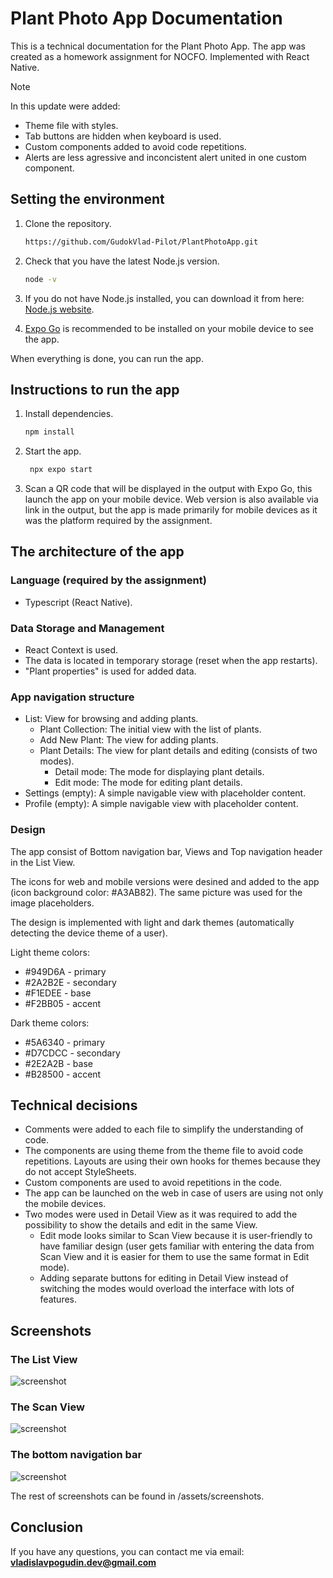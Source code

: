 # Plant Photo App Documentation

This is a technical documentation for the Plant Photo App.
The app was created as a homework assignment for NOCFO.
Implemented with React Native.

> [!NOTE]
> In this update were added:
> - Theme file with styles.
> - Tab buttons are hidden when keyboard is used.
> - Custom components added to avoid code repetitions.
> - Alerts are less agressive and inconcistent alert united in one custom component.

## Setting the environment

1. Clone the repository.

   ```bash
   https://github.com/GudokVlad-Pilot/PlantPhotoApp.git
   ```

2. Check that you have the latest Node.js version.

   ```bash
   node -v
   ```

3. If you do not have Node.js installed, you can download it from here: [Node.js website](https://nodejs.org/en).

4. [Expo Go](https://expo.dev/go) is recommended to be installed on your mobile device to see the app.

When everything is done, you can run the app.

## Instructions to run the app

1. Install dependencies.

   ```bash
   npm install
   ```

2. Start the app.

   ```bash
    npx expo start
   ```

3. Scan a QR code that will be displayed in the output with Expo Go, this launch the app on your mobile device. Web version is also available via link in the output, but the app is made primarily for mobile devices as it was the platform required by the assignment.

## The architecture of the app

### Language (required by the assignment)

- Typescript (React Native).

### Data Storage and Management

- React Context is used.
- The data is located in temporary storage (reset when the app restarts).
- "Plant properties" is used for added data.

### App navigation structure

- List: View for browsing and adding plants.
  - Plant Collection: The initial view with the list of plants.
  - Add New Plant: The view for adding plants.
  - Plant Details: The view for plant details and editing (consists of two modes).
    - Detail mode: The mode for displaying plant details.
    - Edit mode: The mode for editing plant details.
- Settings (empty): A simple navigable view with placeholder content.
- Profile (empty): A simple navigable view with placeholder content.

### Design

The app consist of Bottom navigation bar, Views and Top navigation header in the List View.

The icons for web and mobile versions were desined and added to the app (icon background color: #A3AB82). The same picture was used for the image placeholders.

The design is implemented with light and dark themes (automatically detecting the device theme of a user).

Light theme colors:

- #949D6A - primary
- #2A2B2E - secondary
- #F1EDEE - base
- #F2BB05 - accent

Dark theme colors:

- #5A6340 - primary
- #D7CDCC - secondary
- #2E2A2B - base
- #B28500 - accent

## Technical decisions

- Comments were added to each file to simplify the understanding of code.
- The components are using theme from the theme file to avoid code repetitions. Layouts are using their own hooks for themes because they do not accept StyleSheets.
- Custom components are used to avoid repetitions in the code.
- The app can be launched on the web in case of users are using not only the mobile devices.
- Two modes were used in Detail View as it was required to add the possibility to show the details and edit in the same View.
  - Edit mode looks similar to Scan View because it is user-friendly to have familiar design (user gets familiar with entering the data from Scan View and it is easier for them to use the same format in Edit mode).
  - Adding separate buttons for editing in Detail View instead of switching the modes would overload the interface with lots of features. 

## Screenshots

### The List View
![screenshot](/assets/screenshots/list_view.jpg)

### The Scan View
![screenshot](/assets/screenshots/scan_view.jpg)

### The bottom navigation bar
![screenshot](/assets/screenshots/bottom_navigation_bar.jpg)

The rest of screenshots can be found in /assets/screenshots.

## Conclusion

If you have any questions, you can contact me via email: **vladislavpogudin.dev@gmail.com**